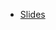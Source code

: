 - [Slides](https://github.com/kossiitkgp/REST-APIs-in-Flask-Workshop-2021/blob/main/Rest%20API%20with%20flask.pdf)